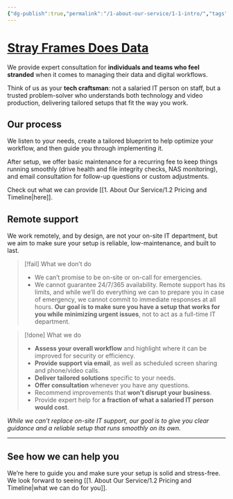 ```yaml
---
{"dg-publish":true,"permalink":"/1-about-our-service/1-1-intro/","tags":["gardenEntry"]}
---
```


# [Stray Frames Does Data](www.strayframes.com/dmcs)

We provide expert consultation for **individuals and teams who feel stranded** when it comes to managing their data and digital workflows.

Think of us as your **tech craftsman**: not a salaried IT person on staff, but a trusted problem-solver who understands both technology and video production, delivering tailored setups that fit the way you work.

## Our process

We listen to your needs, create a tailored blueprint to help optimize your workflow, and then guide you through implementing it.

After setup, we offer basic maintenance for a recurring fee to keep things running smoothly (drive health and file integrity checks, NAS monitoring), and email consultation for follow-up questions or custom adjustments.

Check out what we can provide [[1. About Our Service/1.2 Pricing and Timeline\|here]].

## Remote support

We work remotely, and by design, are not your on-site IT department, but we aim to make sure your setup is reliable, low-maintenance, and built to last.

> [!fail] What we don’t do
> - We can’t promise to be on-site or on-call for emergencies.
> - We cannot guarantee 24/7/365 availability. Remote support has its limits, and while we’ll do everything we can to prepare you in case of emergency, we cannot commit to immediate responses at all hours. **Our goal is to make sure you have a setup that works for you while minimizing urgent issues**, not to act as a full-time IT department.

> [!done] What we do
> - **Assess your overall workflow** and highlight where it can be improved for security or efficiency.
> - **Provide support via email**, as well as scheduled screen sharing and phone/video calls.
> - **Deliver tailored solutions** specific to your needs.
> - **Offer consultation** whenever you have any questions.
> - Recommend improvements that **won’t disrupt your business**.
> - Provide expert help for **a fraction of what a salaried IT person would cost**.

*While we can’t replace on-site IT support, our goal is to give you clear guidance and a reliable setup that runs smoothly on its own.*

---
## See how we can help you

We’re here to guide you and make sure your setup is solid and stress-free. We look forward to seeing [[1. About Our Service/1.2 Pricing and Timeline\|what we can do for you]].